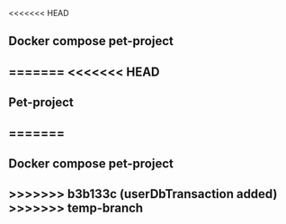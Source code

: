 <<<<<<< HEAD
<h2>Docker compose pet-project<h2>
=======
<<<<<<< HEAD
<h2>Pet-project<h2>
=======
<h2>Docker compose pet-project<h2>
>>>>>>> b3b133c (userDbTransaction added)
>>>>>>> temp-branch
